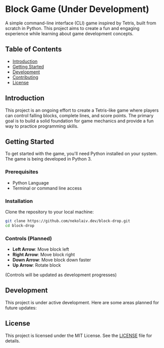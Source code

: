 # Block Game (Under Development)

A simple command-line interface (CLI) game inspired by Tetris, built from scratch in Python. This project aims to create a fun and engaging experience while learning about game development concepts.

## Table of Contents

- [Introduction](#introduction)
- [Getting Started](#getting-started)
- [Development](#development)
- [Contributing](#contributing)
- [License](#license)

## Introduction

This project is an ongoing effort to create a Tetris-like game where players can control falling blocks, complete lines, and score points. The primary goal is to build a solid foundation for game mechanics and provide a fun way to practice programming skills.

## Getting Started

To get started with the game, you'll need Python installed on your system. The game is being developed in Python 3.

### Prerequisites

- Python Language
- Terminal or command line access

### Installation

Clone the repository to your local machine:

```bash
git clone https://github.com/nekolaiv.dev/block-drop.git
cd block-drop
```

### Controls (Planned)

- **Left Arrow**: Move block left
- **Right Arrow**: Move block right
- **Down Arrow**: Move block down faster
- **Up Arrow**: Rotate block

(Controls will be updated as development progresses)

## Development

This project is under active development. Here are some areas planned for future updates:

## License

This project is licensed under the MIT License. See the [LICENSE](LICENSE) file for details.
